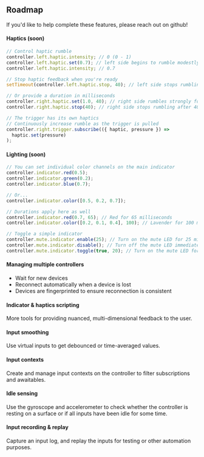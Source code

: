## Roadmap

If you'd like to help complete these features, please reach out on github!

#### Haptics (soon)

```typescript
// Control haptic rumble
controller.left.haptic.intensity; // 0 (0 - 1)
controller.left.haptic.set(0.7); // left side begins to rumble modestly
controller.left.haptic.intensity; // 0.7

// Stop haptic feedback when you're ready
setTimeout(controller.left.haptic.stop, 40); // left side stops rumbling after 40 milliseconds

// Or provide a duration in milliseconds
controller.right.haptic.set(1.0, 40); // right side rumbles strongly for 40 milliseconds
controller.right.haptic.stop(40); // right side stops rumbling after 40 milliseconds

// The trigger has its own haptics
// Continuously increase rumble as the trigger is pulled
controller.right.trigger.subscribe(({ haptic, pressure }) =>
  haptic.set(pressure)
);
```

#### Lighting (soon)

```typescript
// You can set individual color channels on the main indicator
controller.indicator.red(0.5);
controller.indicator.green(0.2);
controller.indicator.blue(0.7);

// Or...
controller.indicator.color([0.5, 0.2, 0.7]);

// Durations apply here as well
controller.indicator.red(0.7, 65); // Red for 65 milliseconds
controller.indicator.color([0.2, 0.1, 0.4], 100); // Lavender for 100 milliseconds

// Toggle a simple indicator
controller.mute.indicator.enable(25); // Turn on the mute LED for 25 milliseconds
controller.mute.indicator.disable(); // Turn off the mute LED immediately
controller.mute.indicator.toggle(true, 20); // Turn on the mute LED for 20 milliseconds

```

#### Managing multiple controllers

- Wait for new devices
- Reconnect automatically when a device is lost
- Devices are fingerprinted to ensure reconnection is consistent

#### Indicator & haptics scripting

More tools for providing nuanced, multi-dimensional feedback to the user.

#### Input smoothing

Use virtual inputs to get debounced or time-averaged values.

#### Input contexts

Create and manage input contexts on the controller to filter subscriptions and awaitables.

#### Idle sensing

Use the gyroscope and accelerometer to check whether the controller is resting on a surface
or if all inputs have been idle for some time.

#### Input recording & replay

Capture an input log, and replay the inputs for testing or other automation purposes.
